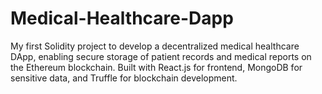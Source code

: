 # Medical-Healthcare-Dapp
My first Solidity project to develop a decentralized medical healthcare DApp, enabling secure storage of patient records and medical reports on the Ethereum blockchain. Built with React.js for frontend, MongoDB for sensitive data, and Truffle for blockchain development.
